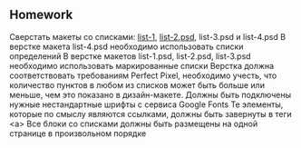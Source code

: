 ## Homework


Сверстать макеты со списками: [list-1](https://github.com/dbaktiyar/js-courses/blob/master/Lesson-9/Homework/img/list-1.jpg), [list-2.psd](https://github.com/dbaktiyar/js-courses/blob/master/Lesson-9/Homework/img/list-2.psd), list-3.psd и list-4.psd
В верстке макета list-4.psd необходимо использовать списки определений
В верстке макетов list-1.psd, list-2.psd, list-3.psd необходимо использовать
маркированные списки
Верстка должна соответствовать требованиям Perfect Pixel, необходимо учеcть, что
количество пунктов в любом из списков может быть больше или меньше, чем это
показано в дизайн-макете. Должны быть подключены нужные нестандартные шрифты
с сервиса Google Fonts
Те элементы, которые по смыслу являются ссылками, должны быть завернуты в теги
&lt;a&gt;
Все блоки со списками должны быть размещены на одной странице в произвольном
порядке
